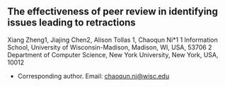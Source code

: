 ## The effectiveness of peer review in identifying issues leading to retractions
Xiang Zheng1, Jiajing Chen2, Alison Tollas 1, Chaoqun Ni*1
1 Information School, University of Wisconsin-Madison, Madison, WI, USA, 53706
2 Department of Computer Science, New York University, New York, USA, 10012
* Corresponding author. Email: chaoqun.ni@wisc.edu
